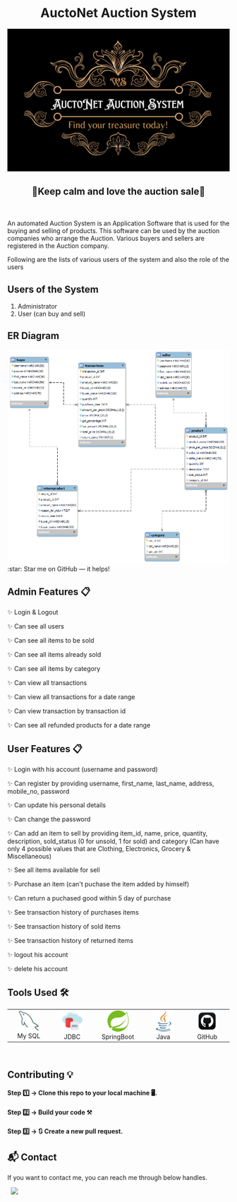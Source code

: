  <h1 align="center">AuctoNet Auction System</h1> 
 

<div align="center">
  <img alt="Demo" src="ReadmeImages/Project%20Log.png" />
</div>
<h2 align="center">🌟Keep calm and love the auction sale🌟</h2>


<br>
<br>
An automated Auction System is an Application Software that is used for the buying and selling of products. This software can be used by the auction companies who arrange the Auction. Various buyers and sellers are registered in the Auction company.


Following are the lists of various users of the system and also the role of the users

## Users of the System
1. Administrator
2. User (can buy and sell)

## ER Diagram
<img alt="Demo" src="ReadmeImages/Er_Diagram.png" />
:star: Star me on GitHub — it helps!

## Admin Features 📋

✨ Login & Logout

✨ Can see all users

✨ Can see all items to be sold

✨ Can see all items already sold

✨ Can see all items by category

✨ Can view all transactions

✨ Can view all transactions for a date range

✨ Can view transaction by transaction id

✨ Can see all refunded products for a date range


## User Features 📋

✨ Login with his account (username and password)

✨ Can register by providing username, first_name, last_name, address, mobile_no,
password

✨ Can update his personal details

✨ Can change the password

✨ Can add an item to sell by providing item_id, name, price, quantity, description,
sold_status (0 for unsold, 1 for sold) and category (Can have only 4 possible values
that are Clothing, Electronics, Grocery & Miscellaneous)

✨ See all items available for sell

✨ Purchase an item (can't puchase the item added by himself)

✨ Can return a puchased good within 5 day of purchase

✨ See transaction history of purchases items

✨ See transaction history of sold items

✨ See transaction history of returned items

✨ logout his account

✨ delete his account

## Tools Used 🛠️
<table align="center">
  
  <tr>
      <td align="center" width="100">
        <img src="Tools/mysql.png" width="45" height="45" alt="HTML" />
      <br>My SQL
    </td>
    
 <td align="center" width="100">
        <img src="Tools/jdbc.png" width="48" height="48" alt="CSS" />
      <br>JDBC
    </td> 
    
<td align="center" width="100">
        <img src="Tools/springboot.png" width="48" height="48" alt="Java" />
      <br>SpringBoot
    </td>
    
<td align="center" width="100">
        <img src="Tools/java.png" width="48" height="48" alt="javascript" />
      <br>Java 
    </td>
    
<td align="center" width="100">
        <img src="Tools/github.png" width="48" height="48" alt="Vuejs" />
      <br>GitHub
    </td> 
  </tr> 
  </table>


<br>



## Contributing 💡
#### Step 1️⃣    -> Clone this repo to your local machine 🖥️.

#### Step 2️⃣    -> **Build your code** ⚒️

#### Step 3️⃣    -> 🔃 Create a new pull request.





<h2>📬 Contact</h2>

If you want to contact me, you can reach me through below handles.


&nbsp;&nbsp;<a href="https://www.linkedin.com/in/shubham-bhati-787319213/"><img src="https://www.felberpr.com/wp-content/uploads/linkedin-logo.png" width="30"></img></a>

